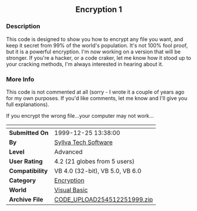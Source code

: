 ﻿<div align="center">

## Encryption 1


</div>

### Description

This code is designed to show you how to encrypt any file you want, and keep it secret from 99% of the world's population. It's not 100% fool proof, but it is a powerful encryption. I'm now working on a version that will be stronger. If you're a hacker, or a code craker, let me know how it stood up to your cracking methods, I'm always interested in hearing about it.
 
### More Info
 
This code is not commented at all (sorry - I wrote it a couple of years ago for my own purposes. If you'd like comments, let me know and I'll give you full explanations).

If you encrypt the wrong file...your computer may not work...


<span>             |<span>
---                |---
**Submitted On**   |1999-12-25 13:38:00
**By**             |[Syllva Tech Software](https://github.com/Planet-Source-Code/PSCIndex/blob/master/ByAuthor/syllva-tech-software.md)
**Level**          |Advanced
**User Rating**    |4.2 (21 globes from 5 users)
**Compatibility**  |VB 4\.0 \(32\-bit\), VB 5\.0, VB 6\.0
**Category**       |[Encryption](https://github.com/Planet-Source-Code/PSCIndex/blob/master/ByCategory/encryption__1-48.md)
**World**          |[Visual Basic](https://github.com/Planet-Source-Code/PSCIndex/blob/master/ByWorld/visual-basic.md)
**Archive File**   |[CODE\_UPLOAD254512251999\.zip](https://github.com/Planet-Source-Code/syllva-tech-software-encryption-1__1-5131/archive/master.zip)








